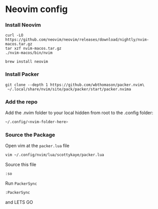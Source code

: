 # Neovim config


### Install Neovim
```shell
curl -LO https://github.com/neovim/neovim/releases/download/nightly/nvim-macos.tar.gz
tar xzf nvim-macos.tar.gz
./nvim-macos/bin/nvim
```

```shell
brew install neovim
```

### Install Packer
```shell
git clone --depth 1 https://github.com/wbthomason/packer.nvim\
 ~/.local/share/nvim/site/pack/packer/start/packer.nvima
```

### Add the repo

Add the .nvim folder to your local hidden from root to the .config folder:

```sh
~/.config/<nvim-folder-here>
```

### Source the Package

Open vim at the `packer.lua` file

```sh
vim ~/.config/nvim/lua/scottykaye/packer.lua
```


Source this file
```sh
:so
```

Run `PackerSync`
```sh
:PackerSync
```

and LETS GO
